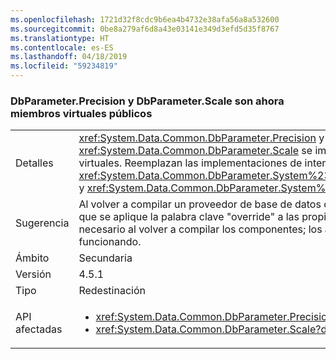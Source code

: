 ```yaml
---
ms.openlocfilehash: 1721d32f8cdc9b6ea4b4732e38afa56a8a532600
ms.sourcegitcommit: 0be8a279af6d8a43e03141e349d3efd5d35f8767
ms.translationtype: HT
ms.contentlocale: es-ES
ms.lasthandoff: 04/18/2019
ms.locfileid: "59234819"
---
```

### <a name="dbparameterprecision-and-dbparameterscale-are-now-public-virtual-members"></a>DbParameter.Precision y DbParameter.Scale son ahora miembros virtuales públicos

|   |   |
|---|---|
|Detalles|<xref:System.Data.Common.DbParameter.Precision> y <xref:System.Data.Common.DbParameter.Scale> se implementan como propiedades públicas virtuales. Reemplazan las implementaciones de interfaz explícitas correspondientes, <xref:System.Data.Common.DbParameter.System%23Data%23IDbDataParameter%23Precision> y <xref:System.Data.Common.DbParameter.System%23Data%23IDbDataParameter%23Scale>.|
|Sugerencia|Al volver a compilar un proveedor de base de datos de ADO.NET, estas diferencias necesitarán que se aplique la palabra clave "override" a las propiedades Scale y Precision. Esto solo es necesario al volver a compilar los componentes; los archivos binarios existentes continuarán funcionando.|
|Ámbito|Secundaria|
|Versión|4.5.1|
|Tipo|Redestinación|
|API afectadas|<ul><li><xref:System.Data.Common.DbParameter.Precision?displayProperty=nameWithType></li><li><xref:System.Data.Common.DbParameter.Scale?displayProperty=nameWithType></li></ul>|
